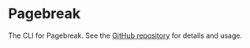 # Pagebreak

The CLI for Pagebreak. See the [GitHub repository](https://github.com/CloudCannon/pagebreak) for details and usage.

